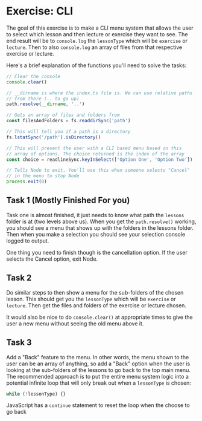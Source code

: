 # Exercise: CLI

The goal of this exercise is to make a CLI menu system that allows the user to select which lesson and then lecture or exercise they want to see. The end result will be to `console.log` the `lessonType` which will be `exercise` or `lecture`. Then to also `console.log` an array of files from that respective exercise or lecture.

Here's a brief explanation of the functions you'll need to solve the tasks:

```js
// Clear the console
console.clear()

// __dirname is where the index.ts file is. We can use relative paths
// from there (.. to go up)
path.resolve(__dirname, '..')

// Gets an array of files and folders from
const filesAndFolders = fs.readdirSync('path')

// This will tell you if a path is a directory
fs.lstatSync('/path').isDirectory()

// This will present the user with a CLI based menu based on this
// array of options. The choice returned is the index of the array
const choice = readlineSync.keyInSelect(['Option One', 'Option Two'])

// Tells Node to exit. You'll use this when someone selects "Cancel"
// in the menu to stop Node
process.exit(0)
```

## Task 1 (Mostly Finished For you)

Task one is almost finished, it just needs to know what path the `lessons` folder is at (two levels above us). When you get the `path.resolve()` working, you should see a menu that shows up with the folders in the lessons folder. Then when you make a selection you should see your selection console logged to output.

One thing you need to finish though is the cancellation option. If the user selects the Cancel option, exit Node.

## Task 2

Do similar steps to then show a menu for the sub-folders of the chosen lesson. This should get you the `lessonType` which will be `exercise` or `lecture`. Then get the files and folders of the exercise or lecture chosen.

It would also be nice to do `console.clear()` at appropriate times to give the user a new menu without seeing the old menu above it.

## Task 3

Add a "Back" feature to the menu. In other words, the menu shown to the user can be an array of anything, so add a "Back" option when the user is looking at the sub-folders of the lessons to go back to the top main menu. The recommended approach is to put the entire menu system logic into a potential infinite loop that will only break out when a `lessonType` is chosen:

```js
while (!lessonType) {}
```

JavaScript has a `continue` statement to reset the loop when the choose to go back
